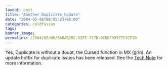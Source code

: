```yaml
---
layout: post
title: "Another Duplicate Update"
date: "2004-05-06T08:05:23+06:00"
categories: coldfusion 
tags: 
banner_image: 
permalink: /2004/05/06/5ABAB2BC-92FF-217D-0C8DF99377C9CF2B
---
```


Yes, Duplicate is without a doubt, the Cursed function in MX (grin). An update hotfix for duplicate issues has been released. See the <a href="http://www.macromedia.com/support/coldfusion/ts/documents/duplicate_hotfix.htm"> Tech Note</a> for more information.